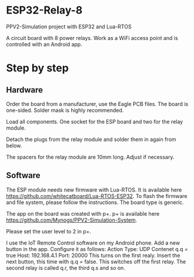 # ESP32-Relay-8
PPV2-Simulation project with ESP32 and Lua-RTOS

A circuit board with 8 power relays. Work as a WiFi access point and is controlled with an Android app.

# Step by step

## Hardware 

Order the board from a manufacturer, use the Eagle PCB files. The board is one-sided. Solder mask is highly recommended.

Load all components. One socket for the ESP board and two for the relay module.

Detach the plugs from the relay module and solder them in again from below.

The spacers for the relay module are 10mm long. Adjust if necessary.

## Software

The ESP module needs new firmware with Lua-RTOS. It is available here https://github.com/whitecatboard/Lua-RTOS-ESP32. To flash the firmware and file system, please follow the instructions. The board type is generic.

The app on the board was created with p+. p+ is available here https://github.com/Mynogs/PPV2-Simulation-System.

Please set the user level to 2 in p+.

I use the IoT Remote Control software on my Android phone.
Add a new button in the app. Configure it as follows:
Action Type: UDP
Contenet q.q = true
Host: 192.168.4.1
Port: 20000
This turns on the first realy.
Insert the next button, this time with q.q = false. This switches off the first relay.
The second relay is called q.r, the third q.s and so on.
